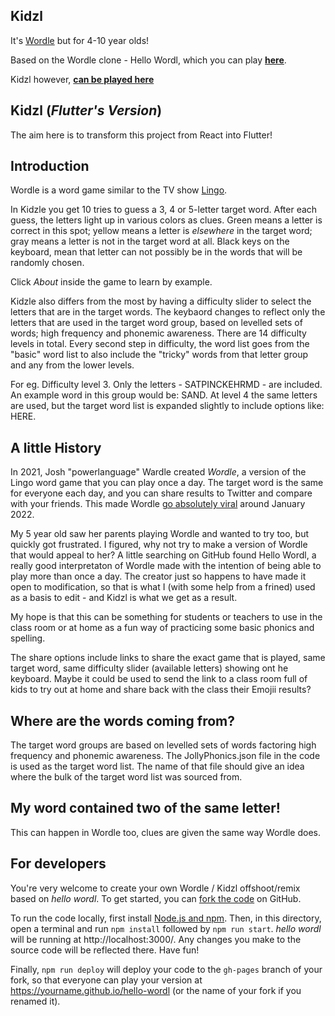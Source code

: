 ## Kidzl

It's [Wordle](https://www.powerlanguage.co.uk/wordle/) but for 4-10 year olds!

Based on the Wordle clone - Hello Wordl, which you can play [**here**](https://hellowordl.net/).

Kidzl however, [**can be played here**](https://Kidzl.xyz/)

## Kidzl (*Flutter's Version*)
The aim here is to transform this project from React into Flutter!

## Introduction

Wordle is a word game similar to the TV show [Lingo](<https://en.wikipedia.org/wiki/Lingo_(British_game_show)>).

In Kidzle you get 10 tries to guess a 3, 4 or 5-letter target word. After each guess, the letters light up in various colors as clues. Green means a letter is correct in this spot; yellow means a letter is _elsewhere_ in the target word; gray means a letter is not in the target word at all. Black keys on the keyboard, mean that letter can not possibly be in the words that will be randomly chosen.

Click _About_ inside the game to learn by example.

Kidzle also differs from the most by having a difficulty slider to select the letters that are in the target words. 
The keybaord changes to reflect only the letters that are used in the target word group, based on levelled sets of words; high frequency and phonemic awareness.
There are 14 difficulty levels in total. Every second step in difficulty, the word list goes from the "basic" word list to also include the "tricky" words from that letter group and any from the lower levels.

For eg. Difficulty level 3.
Only the letters - SATPINCKEHRMD - are included. An example word in this group would be: SAND.
At level 4 the same letters are used, but the target word list is expanded slightly to include options like: HERE.

## A little History 
In 2021, Josh "powerlanguage" Wardle created _Wordle_, a version of the Lingo word game that you can play once a day. The target word is the same for everyone each day, and you can share results to Twitter and compare with your friends. This made Wordle [go absolutely viral](https://www.nytimes.com/2022/01/03/technology/wordle-word-game-creator.html) around January 2022.

My 5 year old saw her parents playing Wordle and wanted to try too, but quickly got frustrated.
I figured, why not try to make a version of Wordle that would appeal to her? A little searching on GitHub found Hello Wordl, a really good interpretaton of Wordle made with the intention of being able to play more than once a day. The creator just so happens to have made it open to modification, so that is what I (with some help from a frined) used as a basis to edit - and Kidzl is what we get as a result.

My hope is that this can be something for students or teachers to use in the class room or at home as a fun way of practicing some basic phonics and spelling.

The share options include links to share the exact game that is played, same target word, same difficulty slider (available letters) showing ont he keyboard. 
Maybe it could be used to send the link to a class room full of kids to try out at home and share back with the class their Emojii results?

## Where are the words coming from?

The target word groups are based on levelled sets of words factoring high frequency and phonemic awareness. 
The JollyPhonics.json file in the code is used as the target word list. The name of that file should give an idea where the bulk of the target word list was sourced from.

## My word contained two of the same letter!

This can happen in Wordle too, clues are given the same way Wordle does.




## For developers

You're very welcome to create your own Wordle / Kidzl offshoot/remix based on _hello wordl_. To get started, you can [fork the code](https://docs.github.com/en/get-started/quickstart/fork-a-repo) on GitHub.

To run the code locally, first install [Node.js and npm](https://docs.npmjs.com/downloading-and-installing-node-js-and-npm#using-a-node-version-manager-to-install-nodejs-and-npm). Then, in this directory, open a terminal and run `npm install` followed by `npm run start`. _hello wordl_ will be running at http://localhost:3000/. Any changes you make to the source code will be reflected there. Have fun!

Finally, `npm run deploy` will deploy your code to the `gh-pages` branch of your fork, so that everyone can play your version at https://yourname.github.io/hello-wordl (or the name of your fork if you renamed it). 
